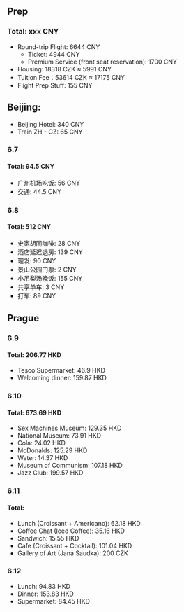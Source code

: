 ## Prep
### Total: xxx CNY
- Round-trip Flight: 6644 CNY
	- Ticket: 4944 CNY
	- Premium Service (front seat reservation): 1700 CNY
- Housing: 18318 CZK $\approx$ 5991 CNY
- Tuition Fee：53614 CZK ≈ 17175 CNY
- Flight Prep Stuff: 155 CNY
## Beijing: 
- Beijing Hotel: 340 CNY
- Train ZH - GZ: 65 CNY
### 6.7
#### Total: 94.5 CNY
- 广州机场吃饭: 56 CNY
- 交通: 44.5 CNY
### 6.8
#### Total: 512 CNY
- 史家胡同咖啡: 28 CNY
- 酒店延迟退房: 139 CNY
- 理发: 90 CNY
- 景山公园门票: 2 CNY
- 小吊梨汤晚饭: 155 CNY
- 共享单车: 3 CNY
- 打车: 89 CNY
## Prague
### 6.9
#### Total: 206.77 HKD
- Tesco Supermarket: 46.9 HKD
- Welcoming dinner: 159.87 HKD
### 6.10
#### Total: 673.69 HKD
- Sex Machines Museum: 129.35 HKD
- National Museum: 73.91 HKD
- Cola: 24.02 HKD
- McDonalds: 125.29 HKD
- Water: 14.37 HKD
- Museum of Communism: 107.18 HKD
- Jazz Club: 199.57 HKD
### 6.11
#### Total: 
- Lunch (Croissant + Americano): 62.18 HKD
- Coffee Chat (Iced Coffee): 35.16 HKD
- Sandwich: 15.55 HKD
- Cafe (Croissant + Cocktail): 101.04 HKD
- Gallery of Art (Jana Saudka): 200 CZK
### 6.12
- Lunch: 94.83 HKD
- Dinner: 153.83 HKD
- Supermarket: 84.45 HKD
